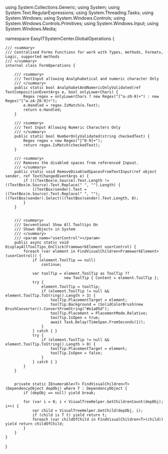 ﻿using System.Collections.Generic;
using System;
using System.Text.RegularExpressions;
using System.Threading.Tasks;
using System.Windows;
using System.Windows.Controls;
using System.Windows.Controls.Primitives;
using System.Windows.Input;
using System.Windows.Media;

namespace EasyITSystemCenter.GlobalOperations {

    /// <summary>
    /// Centralised Forms Functions for work with Types, methods, Formats, Logic, supported methods
    /// </summary>
    internal class FormOperations {

        /// <summary>
        /// TextInput allowing Analphabetical and numeric character Only
        /// </summary>
        public static bool AnalphabetAndNumericOnlyValidated(ref TextCompositionEventArgs e, bool onlyLowerChars) {
            Regex regex = onlyLowerChars ? new Regex("[^a-z0-9]+") : new Regex("[^a-zA-Z0-9]+");
            e.Handled = regex.IsMatch(e.Text);
            return e.Handled;
        }

        /// <summary>
        /// Text Input Allowing Numeric Characters Only
        /// </summary>
        public static bool NumberOnlyValidated(string checkedText) {
            Regex regex = new Regex("[^0-9]+");
            return regex.IsMatch(checkedText);
        }

        /// <summary>
        /// Removes the disabled spaces from referenced Inpout.
        /// </summary>
        public static void RemoveDisabledSpacesFromTextInput(ref object sender, ref TextChangedEventArgs e) {
            if (((TextBox)e.Source).Text.Length != ((TextBox)e.Source).Text.Replace(" ", "").Length) {
                ((TextBox)sender).Text = ((TextBox)e.Source).Text.Replace(" ", ""); ((TextBox)sender).Select(((TextBox)sender).Text.Length, 0);
            }
        }


        /// <summary>
        /// Secventional Show All Tooltips On
        /// Shown Objects in System
        /// </summary>
        /// <param name="userControl"></param>
        public async static void DisplayAllToolTips_OnClick(FrameworkElement userControl) {
            foreach (var element in FindVisualChildren<FrameworkElement>(userControl)) {
                if (element.ToolTip == null)
                    continue;

                var toolTip = element.ToolTip as ToolTip ??
                              new ToolTip { Content = element.ToolTip };
                try {
                    element.ToolTip = toolTip;
                    if (element.ToolTip != null && element.ToolTip.ToString().Length > 3) {
                        toolTip.PlacementTarget = element;
                        toolTip.Background = (SolidColorBrush)new BrushConverter().ConvertFromString("#e1a05d");
                        toolTip.Placement = PlacementMode.Relative;
                        toolTip.IsOpen = true;
                        await Task.Delay(TimeSpan.FromSeconds(1));
                    }
                } catch { }
                try {
                    if (element.ToolTip != null && element.ToolTip.ToString().Length > 0) {
                        toolTip.PlacementTarget = element;
                        toolTip.IsOpen = false;
                    }
                } catch { }
            }
        }


        private static IEnumerable<T> FindVisualChildren<T>(DependencyObject depObj) where T : DependencyObject {
            if (depObj == null) yield break;

            for (var i = 0; i < VisualTreeHelper.GetChildrenCount(depObj); i++) {
                var child = VisualTreeHelper.GetChild(depObj, i);
                if (child is T t) yield return t;
                foreach (var childOfChild in FindVisualChildren<T>(child)) yield return childOfChild;
            }
        }
    }
}